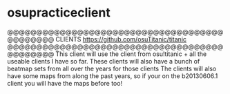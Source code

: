 # osupracticeclient
@@@@@@@@@@@@@@@@@@@@@@@@@@@@@@@@@@@@@@@@@@@@@
CLIENTS https://github.com/osuTitanic/titanic
@@@@@@@@@@@@@@@@@@@@@@@@@@@@@@@@@@@@@@@@@@@@@
This client will use the client from osu!titanic + all the useable clients I have so far.
These clients will also have a bunch of beatmap sets from all over the years for those clients
The clients will also have some maps from along the past years, so if your on the b20130606.1 client you will have the maps before too!
